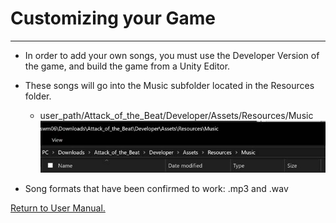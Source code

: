 # __Customizing your Game__
___

* In order to add your own songs, you must use the Developer Version of the game, and build the game from a Unity Editor.
* These songs will go into the Music subfolder located in the Resources folder.
  * user_path/Attack_of_the_Beat/Developer/Assets/Resources/Music  
![](/Assignments/Senior_Design_2/Assignment_2/Images/11_Add_Music.jpg "Music Folder Location")

* Song formats that have been confirmed to work: .mp3 and .wav

[Return to User Manual.](https://github.com/WrathOfRa/AotB/tree/master/User_Manual.md)
